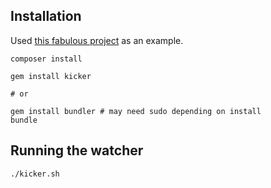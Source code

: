 ## Installation

Used [this fabulous project](https://github.com/jasdeepkhalsa/phpunit-skeleton) as an example.

```shell
composer install

gem install kicker

# or

gem install bundler # may need sudo depending on install
bundle
```

## Running the watcher

```shell
./kicker.sh
```
